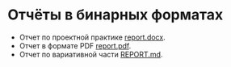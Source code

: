 # Отчёты в бинарных форматах

- Отчет по проектной практике [report.docx](report.docx).
- Отчет в формате PDF [report.pdf](report.pdf).
- Отчет по вариативной части [REPORT.md](../docs/REPORT.md).
